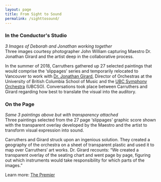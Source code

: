 ```yaml
---
layout: page
title: From Sight to Sound
permalink: /sighttosound/
---
```


### In the Conductor's Studio

*3 Images of Deborah and Jonathan working together*  
Three images courtesy photographer John William capturing Maestro Dr. Jonathan Girard and the artist deep in the collaborative process.

In the summer of 2018, Carruthers gathered up 27 selected paintings that would comprise the ‘slippages’ series and temporarily relocated to Vancouver to work with [Dr. Jonathan Girard](https://en.wikipedia.org/wiki/Jonathan_Girard_(conductor)), Director of Orchestras at the University of British Columbia School of Music and the [UBC Symphony Orchestra](https://music.ubc.ca/symphony-orchestra) (UBCSO). Conversations took place between Carruthers and Girard regarding how best to translate the visual into the auditory. 

### On the Page 

*Same 3 paintings above but with transparency attached*  
Three paintings selected from the 27 page ‘slippages’ graphic score shown with the transparent overlay developed by the Maestro and the artist to transform visual expression into sound.

Carruthers and Girard struck upon an ingenious solution. They created a geography of the orchestra on a sheet of transparent plastic and used it to map over Carruthers’ art works. Dr. Girard recounts: “We created a transparent overlay of the seating chart and went page by page, figuring out which instruments would take responsibility for which parts of the images.”

Learn more: [The Premier](https://egrguric.github.io/slippages/premiere)
	
